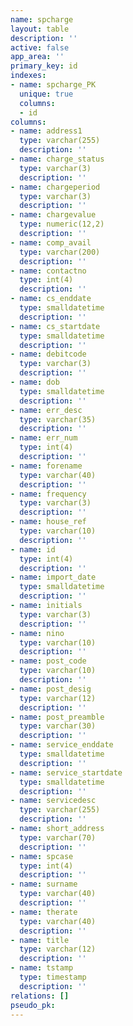```yaml
---
name: spcharge
layout: table
description: ''
active: false
app_area: ''
primary_key: id
indexes:
- name: spcharge_PK
  unique: true
  columns:
  - id
columns:
- name: address1
  type: varchar(255)
  description: ''
- name: charge_status
  type: varchar(3)
  description: ''
- name: chargeperiod
  type: varchar(3)
  description: ''
- name: chargevalue
  type: numeric(12,2)
  description: ''
- name: comp_avail
  type: varchar(200)
  description: ''
- name: contactno
  type: int(4)
  description: ''
- name: cs_enddate
  type: smalldatetime
  description: ''
- name: cs_startdate
  type: smalldatetime
  description: ''
- name: debitcode
  type: varchar(3)
  description: ''
- name: dob
  type: smalldatetime
  description: ''
- name: err_desc
  type: varchar(35)
  description: ''
- name: err_num
  type: int(4)
  description: ''
- name: forename
  type: varchar(40)
  description: ''
- name: frequency
  type: varchar(3)
  description: ''
- name: house_ref
  type: varchar(10)
  description: ''
- name: id
  type: int(4)
  description: ''
- name: import_date
  type: smalldatetime
  description: ''
- name: initials
  type: varchar(3)
  description: ''
- name: nino
  type: varchar(10)
  description: ''
- name: post_code
  type: varchar(10)
  description: ''
- name: post_desig
  type: varchar(12)
  description: ''
- name: post_preamble
  type: varchar(30)
  description: ''
- name: service_enddate
  type: smalldatetime
  description: ''
- name: service_startdate
  type: smalldatetime
  description: ''
- name: servicedesc
  type: varchar(255)
  description: ''
- name: short_address
  type: varchar(70)
  description: ''
- name: spcase
  type: int(4)
  description: ''
- name: surname
  type: varchar(40)
  description: ''
- name: therate
  type: varchar(40)
  description: ''
- name: title
  type: varchar(12)
  description: ''
- name: tstamp
  type: timestamp
  description: ''
relations: []
pseudo_pk: 
---
```


